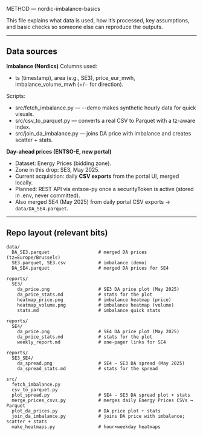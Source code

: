 METHOD — nordic-imbalance-basics

This file explains what data is used, how it’s processed, key assumptions, and basic checks so someone else can reproduce the outputs.

---

## Data sources

**Imbalance (Nordics)**
Columns used:

- ts (timestamp), area (e.g., SE3), price_eur_mwh, imbalance_volume_mwh (+/− for direction).

Scripts:

- src/fetch_imbalance.py — --demo makes synthetic hourly data for quick visuals.
- src/csv_to_parquet.py — converts a real CSV to Parquet with a tz-aware index.
- src/join_da_imbalance.py — joins DA price with imbalance and creates scatter + stats.


**Day-ahead prices (ENTSO-E, new portal)**

- Dataset: Energy Prices (bidding zone).
- Zone in this drop: SE3, May 2025.
- Current acquisition: daily **CSV exports** from the portal UI, merged locally.
- Planned: REST API via entsoe-py once a securityToken is active (stored in .env, never committed).
- Also merged SE4 (May 2025) from daily portal CSV exports → `data/DA_SE4.parquet`.

---

## Repo layout (relevant bits)

```text
data/
  DA_SE3.parquet                  # merged DA prices (tz=Europe/Brussels)
  SE3.parquet, SE3.csv            # imbalance (demo)
  DA_SE4.parquet                  # merged DA prices for SE4

reports/
  SE3/
    da_price.png                  # SE3 DA price plot (May 2025)
    da_price_stats.md             # stats for the plot
    heatmap_price.png             # imbalance heatmap (price)
    heatmap_volume.png            # imbalance heatmap (volume)
    stats.md                      # imbalance quick stats

reports/
  SE4/
    da_price.png                  # SE4 DA price plot (May 2025)
    da_price_stats.md             # stats for the plot
    weekly_report.md              # one-pager links for SE4

reports/
  SE3_SE4/
    da_spread.png                 # SE4 − SE3 DA spread (May 2025)
    da_spread_stats.md            # stats for the spread

src/
  fetch_imbalance.py
  csv_to_parquet.py
  plot_spread.py                  # SE4 − SE3 DA spread plot + stats
  merge_prices_csvs.py            # merges daily Energy Prices CSVs → Parquet
  plot_da_prices.py               # DA price plot + stats
  join_da_imbalance.py            # joins DA price with imbalance; scatter + stats
  make_heatmaps.py                # hour×weekday heatmaps

```
